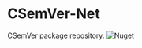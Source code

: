 # CSemVer-Net
CSemVer package repository.
![Nuget](https://img.shields.io/nuget/v/CSemVer?logo=nuget)
